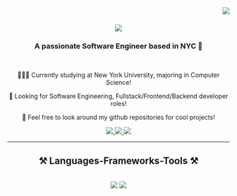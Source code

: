<img align="right" src="https://visitor-badge.laobi.icu/badge?page_id=jackma2003.jackma2003" />

<h1 align="center">
    <img src="https://readme-typing-svg.herokuapp.com/?font=Righteous&size=35&center=true&vCenter=true&width=500&height=70&duration=4000&lines=Hi+There!+👋;+I'm+Jack+Ma!;" />
</h1>

<h3 align="center">A passionate Software Engineer based in NYC 🗽</h3>

</br>

<div align="center">

👨🏻‍💻 Currently studying at New York University, majoring in Computer Science!

🌱 Looking for Software Engineering, Fullstack/Frontend/Backend developer roles!

🔎 Feel free to look around my github repositories for cool projects!

</div>

<div align="center"> 
  <a href="mailto:jiahaoma2000@gmail.com">
    <img src="https://img.shields.io/badge/Gmail-333333?style=for-the-badge&logo=gmail&logoColor=red" />
  </a>
  <a href="https://www.linkedin.com/in/jiahao-ma-0b3b33178/" target="_blank">
    <img src="https://img.shields.io/badge/LinkedIn-0077B5?style=for-the-badge&logo=linkedin&logoColor=white" target="_blank" />
  </a>
  <a href="https://jackma2003.netlify.app/" target="_blank">
     <img src="https://img.shields.io/badge/Portfolio-FF5722?style=for-the-badge&logo=todoist&logoColor=white" target="_blank" />
  </a>
</div>

 <hr/>

<h2 align="center">⚒️ Languages-Frameworks-Tools ⚒️</h2>
<br/>
<div align="center">
    <img src="https://skillicons.dev/icons?i=python,c,cpp,java,html,css,javascript,mongodb,express,react,nodejs" />
    <img src="https://skillicons.dev/icons?i=mysql,vue,flask,django,aws,postman,heroku,git,github" /><br>
</div>



